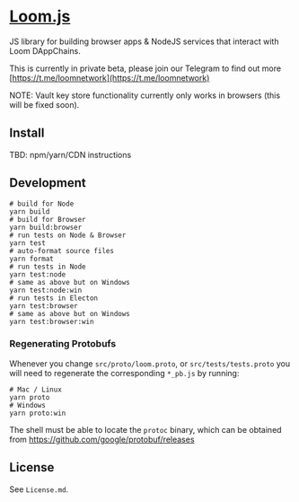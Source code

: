 # [Loom.js](https://loomx.io)

JS library for building browser apps & NodeJS services that interact with Loom DAppChains.

This is currently in private beta, please join our Telegram to find out more [https://t.me/loomnetwork](https://t.me/loomnetwork)

NOTE: Vault key store functionality currently only works in browsers (this will be fixed soon).

## Install

TBD: npm/yarn/CDN instructions

## Development

```shell
# build for Node
yarn build
# build for Browser
yarn build:browser
# run tests on Node & Browser
yarn test
# auto-format source files
yarn format
# run tests in Node
yarn test:node
# same as above but on Windows
yarn test:node:win
# run tests in Electon
yarn test:browser
# same as above but on Windows
yarn test:browser:win
```

### Regenerating Protobufs

Whenever you change `src/proto/loom.proto`, or `src/tests/tests.proto` you will need to regenerate
the corresponding `*_pb.js` by running:

```shell
# Mac / Linux
yarn proto
# Windows
yarn proto:win
```

The shell must be able to locate the `protoc` binary, which can be obtained from https://github.com/google/protobuf/releases

## License

See `License.md`.